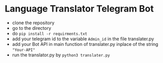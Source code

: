 # Language Translator Telegram Bot

  -  clone the repository
  -  go to the directory 
  -  do `pip install -r requirments.txt`
  -  add your telegram id to the variable `Admin_id` in the file translater.py 
  -  add your Bot API in main function of translater.py inplace of the string `"Your-API"`
  -  run the translator.py by `python3 translater.py`

